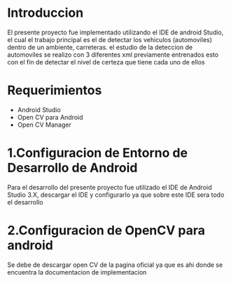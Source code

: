 # Introduccion

El presente proyecto fue implementado utilizando el IDE de android Studio, el cual el trabajo principal es el de detectar los vehiculos (automoviles) dentro de un ambiente, carreteras.
el estudio de la deteccion de automoviles se realizo con 3 diferentes xml previamente entrenados esto con el fin de detectar el nivel de certeza que tiene cada uno de ellos

Requerimientos
===
- Android Studio
- Open CV para Android
- Open CV Manager

1.Configuracion de Entorno de Desarrollo de Android 
=================================================
Para el desarrollo del presente proyecto fue utilizado el IDE de Android Studio 3.X, descargar el IDE y configurarlo
ya que sobre este IDE sera todo el desarrollo

2.Configuracion de OpenCV para android
=====================================
Se debe de descargar open CV de la pagina oficial ya que es ahi donde se encuentra la documentacion de implementacion
